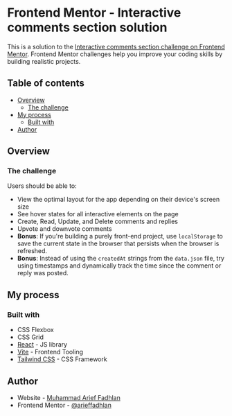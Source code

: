 # Frontend Mentor - Interactive comments section solution

This is a solution to the [Interactive comments section challenge on Frontend Mentor](https://www.frontendmentor.io/challenges/interactive-comments-section-iG1RugEG9). Frontend Mentor challenges help you improve your coding skills by building realistic projects.

## Table of contents

-   [Overview](#overview)
    -   [The challenge](#the-challenge)
-   [My process](#my-process)
    -   [Built with](#built-with)
-   [Author](#author)

## Overview

### The challenge

Users should be able to:

-   View the optimal layout for the app depending on their device's screen size
-   See hover states for all interactive elements on the page
-   Create, Read, Update, and Delete comments and replies
-   Upvote and downvote comments
-   **Bonus**: If you're building a purely front-end project, use `localStorage` to save the current state in the browser that persists when the browser is refreshed.
-   **Bonus**: Instead of using the `createdAt` strings from the `data.json` file, try using timestamps and dynamically track the time since the comment or reply was posted.

## My process

### Built with

-   CSS Flexbox
-   CSS Grid
-   [React](https://reactjs.org/) - JS library
-   [Vite](https://vitejs.dev/) - Frontend Tooling
-   [Tailwind CSS](https://tailwindcss.com/) - CSS Framework

## Author

-   Website - [Muhammad Arief Fadhlan](https://marieffadhlan.vercel.app/)
-   Frontend Mentor - [@arieffadhlan](https://www.frontendmentor.io/profile/arieffadhlan)
